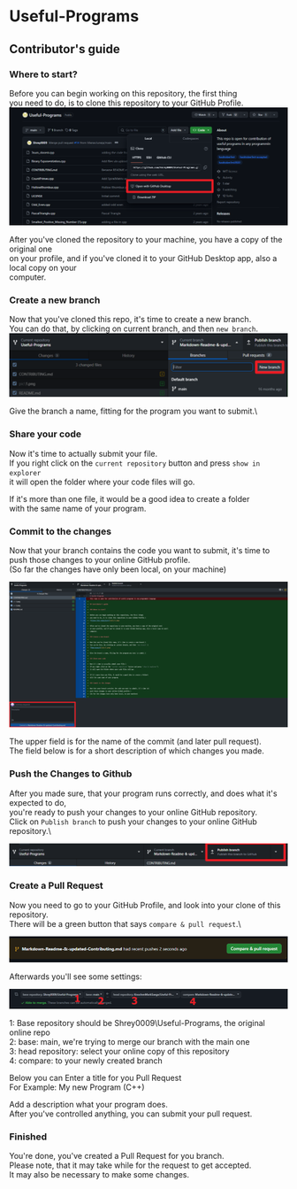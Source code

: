 # Useful-Programs

## Contributor's guide

### Where to start?

Before you can begin working on this repository, the first thing\
you need to do, is to clone this repository to your GitHub Profile.\
![Clone this repository](/pic/1.png)

After you've cloned the repository to your machine, you have a copy of the original one\
on your profile, and if you've cloned it to your GitHub Desktop app, also a local copy on your\
computer.

### Create a new branch

Now that you've cloned this repo, it's time to create a new branch.\
You can do that, by clicking on current branch, and then `new branch`.\
![New branch](/pic/2.png)

Give the branch a name, fitting for the program you want to submit.\

### Share your code

Now it's time to actually submit your file.\
If you right click on the `current repository` button and press `show in explorer`\
it will open the folder where your code files will go.

If it's more than one file, it would be a good idea to create a folder\
with the same name of your program.

### Commit to the changes

Now that your branch contains the code you want to submit, it's time to\
push those changes to your online GitHub profile.\
(So far the changes have only been local, on your machine)


![Commit to changes](/pic/3.png)

The upper field is for the name of the commit (and later pull request).\
The field below is for a short description of which changes you made.

### Push the Changes to Github

After you made sure, that your program runs correctly, and does what it's expected to do,\
you're ready to push your changes to your online GitHub repository.\
Click on `Publish branch` to push your changes to your online GitHub repository.\

![Push the changes to GitHub](/pic/4.png)

### Create a Pull Request

Now you need to go to your GitHub Profile, and look into your clone of this repository.\
There will be a green button that says `compare & pull request`.\

![Compare & pull request](/pic/5.png)

Afterwards you'll see some settings:

![Create Pull Request](/pic/6.png)

1: Base repository should be Shrey0009\Useful-Programs, the original online repo\
2: base: main, we're trying to merge our branch with the main one\
3: head repository: select your online copy of this repository\
4: compare: to your newly created branch

Below you can Enter a title for you Pull Request\
For Example: My new Program (C++)

Add a description what your program does.\
After you've controlled anything, you can submit your pull request.

### Finished

You're done, you've created a Pull Request for you branch.\
Please note, that it may take while for the request to get accepted.\
It may also be necessary to make some changes.